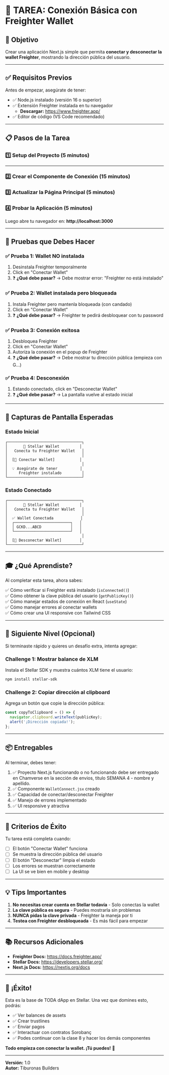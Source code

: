# 📝 TAREA: Conexión Básica con Freighter Wallet

## 🎯 Objetivo
Crear una aplicación Next.js simple que permita **conectar y desconectar la wallet Freighter**, mostrando la dirección pública del usuario.

---

## ✅ Requisitos Previos

Antes de empezar, asegúrate de tener:

- ✅ Node.js instalado (versión 16 o superior)
- ✅ Extensión Freighter instalada en tu navegador
  - **Descargar:** https://www.freighter.app/
- ✅ Editor de código (VS Code recomendado)

---

## 📋 Pasos de la Tarea

### 1️⃣ Setup del Proyecto (5 minutos)

---

### 2️⃣ Crear el Componente de Conexión (15 minutos)

### 3️⃣ Actualizar la Página Principal (5 minutos)

### 4️⃣ Probar la Aplicación (5 minutos)


Luego abre tu navegador en: **http://localhost:3000**

---

## 🧪 Pruebas que Debes Hacer

### ✅ Prueba 1: Wallet NO instalada
1. Desinstala Freighter temporalmente
2. Click en "Conectar Wallet"
3. ❓ **¿Qué debe pasar?** → Debe mostrar error: "Freighter no está instalado"

### ✅ Prueba 2: Wallet instalada pero bloqueada
1. Instala Freighter pero mantenla bloqueada (con candado)
2. Click en "Conectar Wallet"
3. ❓ **¿Qué debe pasar?** → Freighter te pedirá desbloquear con tu password

### ✅ Prueba 3: Conexión exitosa
1. Desbloquea Freighter
2. Click en "Conectar Wallet"
3. Autoriza la conexión en el popup de Freighter
4. ❓ **¿Qué debe pasar?** → Debe mostrar tu dirección pública (empieza con G...)

### ✅ Prueba 4: Desconexión
1. Estando conectado, click en "Desconectar Wallet"
2. ❓ **¿Qué debe pasar?** → La pantalla vuelve al estado inicial

---

## 📸 Capturas de Pantalla Esperadas

### Estado Inicial
```
┌─────────────────────────────────┐
│       🦈 Stellar Wallet         │
│   Conecta tu Freighter Wallet   │
│                                 │
│  [🔗 Conectar Wallet]           │
│                                 │
│  💡 Asegúrate de tener          │
│     Freighter instalado         │
└─────────────────────────────────┘
```

### Estado Conectado
```
┌─────────────────────────────────┐
│       🦈 Stellar Wallet         │
│   Conecta tu Freighter Wallet   │
│                                 │
│  ✅ Wallet Conectada            │
│  ┌─────────────────────────┐   │
│  │ GCKD...ABCD             │   │
│  └─────────────────────────┘   │
│                                 │
│  [🚪 Desconectar Wallet]        │
└─────────────────────────────────┘
```

---

## 🎓 ¿Qué Aprendiste?

Al completar esta tarea, ahora sabes:

✅ Cómo verificar si Freighter está instalado (`isConnected()`)  
✅ Cómo obtener la clave pública del usuario (`getPublicKey()`)  
✅ Cómo manejar estados de conexión en React (`useState`)  
✅ Cómo manejar errores al conectar wallets  
✅ Cómo crear una UI responsive con Tailwind CSS  

---

## 🚀 Siguiente Nivel (Opcional)

Si terminaste rápido y quieres un desafío extra, intenta agregar:

### Challenge 1: Mostrar balance de XLM
Instala el Stellar SDK y muestra cuántos XLM tiene el usuario:

```bash
npm install stellar-sdk
```

### Challenge 2: Copiar dirección al clipboard
Agrega un botón que copie la dirección pública:

```javascript
const copyToClipboard = () => {
  navigator.clipboard.writeText(publicKey);
  alert('¡Dirección copiada!');
};
```

---

## 📦 Entregables

Al terminar, debes tener:

1. ✅ Proyecto Next.js funcionando o no funcionando debe ser entregado en Chamverse en la sección de envios, titulo SEMANA 4 - nombre y apellido. 
2. ✅ Componente `WalletConnect.jsx` creado
3. ✅ Capacidad de conectar/desconectar Freighter
4. ✅ Manejo de errores implementado
5. ✅ UI responsive y atractiva

---

## 🎯 Criterios de Éxito

Tu tarea está completa cuando:

- [ ] El botón "Conectar Wallet" funciona
- [ ] Se muestra la dirección pública del usuario
- [ ] El botón "Desconectar" limpia el estado
- [ ] Los errores se muestran correctamente
- [ ] La UI se ve bien en mobile y desktop

---

## 💡 Tips Importantes

1. **No necesitas crear cuenta en Stellar todavía** - Solo conectas la wallet
2. **La clave pública es segura** - Puedes mostrarla sin problemas
3. **NUNCA pidas la clave privada** - Freighter la maneja por ti
4. **Testea con Freighter desbloqueada** - Es más fácil para empezar

---

## 📚 Recursos Adicionales

- **Freighter Docs:** https://docs.freighter.app/
- **Stellar Docs:** https://developers.stellar.org/
- **Next.js Docs:** https://nextjs.org/docs

---

## 🦈 ¡Éxito!

Esta es la base de TODA dApp en Stellar. Una vez que domines esto, podrás:

- ✅ Ver balances de assets
- ✅ Crear trustlines
- ✅ Enviar pagos
- ✅ Interactuar con contratos Sorobanç
- ✅ Podes continuar con la clase 8 y hacer los demás componentes

**Todo empieza con conectar la wallet. ¡Tú puedes!** 🚀

---

**Versión:** 1.0  
**Autor:** Tiburonas Builders  
